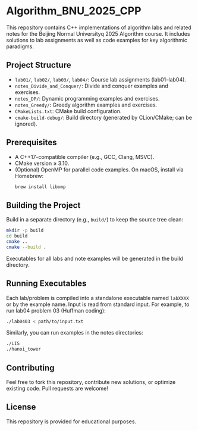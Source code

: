 # Algorithm_BNU_2025_CPP

This repository contains C++ implementations of algorithm labs and related notes for the Beijing Normal Universityq 2025 Algorithm course. It includes solutions to lab assignments as well as code examples for key algorithmic paradigms.

## Project Structure

- `lab01/`, `lab02/`, `lab03/`, `lab04/`: Course lab assignments (lab01–lab04).
- `notes_Divide_and_Conquer/`: Divide and conquer examples and exercises.
- `notes_DP/`: Dynamic programming examples and exercises.
- `notes_Greedy/`: Greedy algorithm examples and exercises.
- `CMakeLists.txt`: CMake build configuration.
- `cmake-build-debug/`: Build directory (generated by CLion/CMake; can be ignored).

## Prerequisites

- A C++17-compatible compiler (e.g., GCC, Clang, MSVC).
- CMake version ≥ 3.10.
- (Optional) OpenMP for parallel code examples. On macOS, install via Homebrew:
  ```bash
  brew install libomp
  ```

## Building the Project

Build in a separate directory (e.g., `build/`) to keep the source tree clean:

```bash
mkdir -p build
cd build
cmake ..
cmake --build .
```

Executables for all labs and note examples will be generated in the build directory.

## Running Executables

Each lab/problem is compiled into a standalone executable named `labXXXX` or by the example name. Input is read from standard input. For example, to run lab04 problem 03 (Huffman coding):

```bash
./lab0403 < path/to/input.txt
```

Similarly, you can run examples in the notes directories:

```bash
./LIS
./hanoi_tower
```

## Contributing

Feel free to fork this repository, contribute new solutions, or optimize existing code. Pull requests are welcome!

## License

This repository is provided for educational purposes.